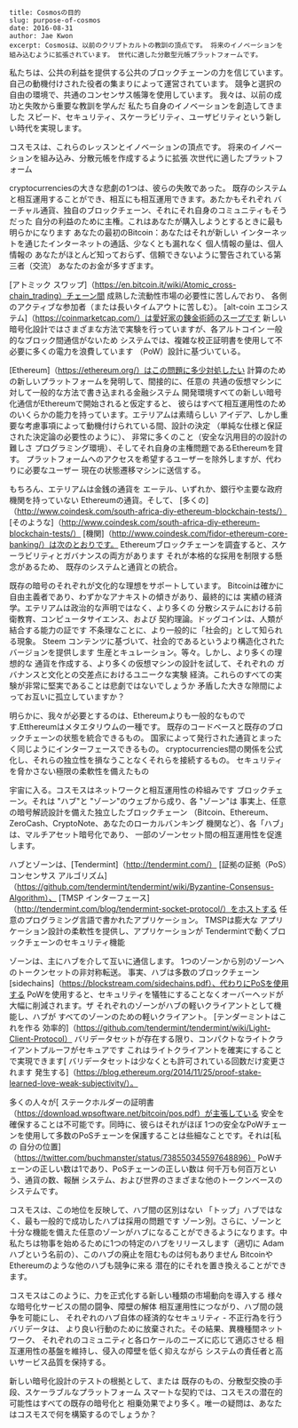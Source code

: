 ~~~
title: Cosmosの目的
slug: purpose-of-cosmos
date: 2016-08-31
author: Jae Kwon
excerpt: Cosmosは、以前のクリプトカルトの教訓の頂点です。 将来のイノベーションを組み込むように拡張されています。 世代に適した分散型元帳プラットフォームです。
~~~

私たちは、公共の利益を提供する公共のブロックチェーンの力を信じています。
自己の動機付けされた役者の集まりによって運営されています。
競争と選択の自由の環境で、共通のコンセンサス帳簿を使用しています。
我々は、以前の成功と失敗から重要な教訓を学んだ
私たち自身のイノベーションを創造してきました
スピード、セキュリティ、スケーラビリティ、ユーザビリティという新しい時代を実現します。

コスモスは、これらのレッスンとイノベーションの頂点です。
将来のイノベーションを組み込み、分散元帳を作成するように拡張
次世代に適したプラットフォーム

cryptocurrenciesの大きな悲劇の1つは、彼らの失敗であった。
既存のシステムと相互運用することができ、相互にも相互運用できます。あたかもそれぞれ
バーチャル通貨、独自のブロックチェーン、それにそれ自身のコミュニティもそうだった
自分の利益のために主権。これはあなたが購入しようとするときに最も明らかになります
あなたの最初のBitcoin：あなたはそれが新しい
インターネットを通じたインターネットの通話、少なくとも漏れなく
個人情報の量は、個人情報の
あなたがほとんど知っておらず、信頼できないように警告されている第三者（交流）
あなたのお金が多すぎます。

[アトミック
スワップ]（https://en.bitcoin.it/wiki/Atomic_cross-chain_trading）チェーン間
成熟した流動性市場の必要性に苦しんでおり、
各側のアクティブな参加者（または長いタイムアウトに苦しむ）。 [alt-coin
エコシステム]（https://coinmarketcap.com/）は愛好家の錬金術師のスープです
新しい暗号化設計ではさまざまな方法で実験を行っていますが、各アルトコイン
一般的なブロック間通信がないため
システムでは、複雑な校正証明書を使用して不必要に多くの電力を浪費しています
（PoW）設計に基づいている。

[Ethereum]（https://ethereum.org/）はこの問題に多少対処したい
計算のための新しいプラットフォームを発明して、間接的に、任意の
共通の仮想マシンに対して一般的な方法で書き込まれる金融システム
開発環境すべての新しい暗号化通信がEthereumで開始されると仮定すると、
彼らはすべて相互運用性のためのいくらかの能力を持っています。エテリアムは素晴らしい
アイデア、しかし重要な考慮事項によって動機付けられている間、設計の決定
（単純な仕様と保証された決定論の必要性のように）、
非常に多くのこと（安全な汎用目的の設計の難しさ
プログラミング環境）、そしてそれ自身の主権問題であるEthereumを貸す。
プラットフォームへのアクセスを希望するユーザーを除外しますが、代わりに必要なユーザー
現在の状態遷移マシンに送信する。

もちろん、エテリアムは金銭の通貨を
エーテル、いずれか、銀行や主要な政府機関を持っていない
Ethereumの通貨。そして、
[多くの]（http://www.coindesk.com/south-africa-diy-ethereum-blockchain-tests/）
[そのような]（http://www.coindesk.com/south-africa-diy-ethereum-blockchain-tests/）
[機関]（http://www.coindesk.com/fidor-ethereum-core-banking/）は次のとおりです。
Ethereumブロックチェーンを調査すると、スケーラビリティとガバナンスの両方があります
それが本格的な採用を制限する懸念があるため、
既存のシステムと通貨との統合。

既存の暗号のそれぞれが文化的な理想をサポートしています。 Bitcoinは確かに
自由主義者であり、わずかなアナキストの傾きがあり、最終的には
実績の経済学。エテリアムは政治的な声明ではなく、より多くの
分散システムにおける前衛教育、コンピュータサイエンス、および
契約理論。ドッグコインは、人類が結合する能力の証です
不条理なことに、より一般的に「社会的」として知られる現象。 Steem
コンテンツに基づいて、社会的であるというより構造化されたバージョンを提供します
生産とキュレーション。等々。しかし、より多くの理想的な
通貨を作成する、より多くの仮想マシンの設計を試して、それぞれの
ガバナンスと文化との交差点におけるユニークな実験
経済。これらのすべての実験が非常に堅実であることは悲劇ではないでしょうか
矛盾した大きな隙間によってお互いに孤立していますか？

明らかに、我々が必要とするのは、Ethereumよりも一般的なものです.Etthereumはメタエタリウムの一種です。
既存のコードベースと既存のブロックチェーンの状態を統合できるもの。
国家によって発行された通貨とまったく同じようにインターフェースできるもの。
cryptocurrencies間の関係を公式化し、それらの独立性を損なうことなくそれらを接続するもの。
セキュリティを脅かさない極限の柔軟性を備えたもの

宇宙に入る。コスモスはネットワークと相互運用性の枠組みです
ブロックチェーン。それは "ハブ"と "ゾーン"のウェブから成り、各 "ゾーン"は
事実上、任意の暗号解読設計を備えた独立したブロックチェーン
（Bitcoin、Ethereum、ZeroCash、CryptoNote、あなたのローカルバンキング
機関など）、各「ハブ」は、マルチアセット暗号化であり、
一部のゾーンセット間の相互運用性を促進します。

ハブとゾーンは、[Tendermint]（http://tendermint.com/）
[証拠の証拠（PoS）コンセンサス
アルゴリズム]（https://github.com/tendermint/tendermint/wiki/Byzantine-Consensus-Algorithm）、
[TMSP
インターフェース]（http://tendermint.com/blog/tendermint-socket-protocol/）をホストする
任意のプログラミング言語で書かれたアプリケーション。 TMSPは膨大な
アプリケーション設計の柔軟性を提供し、アプリケーションが
Tendermintで動くブロックチェーンのセキュリティ機能

ゾーンは、主にハブを介して互いに通信します。
1つのゾーンから別のゾーンへのトークンセットの非対称転送。
事実、ハブは多数のブロックチェーン
[sidechains]（https://blockstream.com/sidechains.pdf）、代わりにPoSを使用する
PoWを使用すると、セキュリティを犠牲にすることなくオーバーヘッドが大幅に削減されます。ザ
それぞれのゾーンがハブの軽いクライアントとして機能し、ハブが
すべてのゾーンのための軽いクライアント。 [テンダーミントはこれを作る
効率的]（https://github.com/tendermint/tendermint/wiki/Light-Client-Protocol）
バリデータセットが存在する限り、コンパクトなライトクライアントプルーフがセキュアです
これはライトクライアントを確実にすることで実現できます[
バリデータセットは少なくとも許可されている回数だけ変更されます
発生する]（https://blog.ethereum.org/2014/11/25/proof-stake-learned-love-weak-subjectivity/）。

多くの人々が[
ステークホルダーの証明書（https://download.wpsoftware.net/bitcoin/pos.pdf）が主張している
安全を確保することは不可能です。同時に、彼らはそれがほぼ
1つの安全なPoWチェーンを使用して多数のPoSチェーンを保護することは些細なことです。それは[私の
自分の位置]（https://twitter.com/buchmanster/status/738550345597648896）
PoWチェーンの正しい数は1であり、PoSチェーンの正しい数は
何千万も何百万という、通貨の数、報酬
システム、および世界のさまざまな他のトークンベースのシステムです。

コスモスは、この地位を反映して、ハブ間の区別はない
「トップ」ハブではなく、最も一般的で成功したハブは採用の問題です
ゾーン別。さらに、ゾーンと
十分な機能を備えた任意のゾーンがハブになることができるようになります。中
私たちは物事を始めるために1つの特定のハブをリリースします（適切に
Adamハブという名前の）、このハブの廃止を阻むものは何もありません
BitcoinやEthereumのような他のハブも競争に来る
潜在的にそれを置き換えることができます。

コスモスはこのように、力を正式化する新しい種類の市場動向を導入する
様々な暗号化サービスの間の闘争、障壁の解体
相互運用性につながり、ハブ間の競争を可能にし、
それぞれのハブ自体の経済的なセキュリティ - 不正行為を行うバリデータは、
より良い行動のために放棄された。その結果、異機種間ネットワーク、
それぞれのコミュニティと各ロケールのニーズに応じて適応させる
相互運用性の基盤を維持し、侵入の障壁を低く抑えながら
システムの責任者と高いサービス品質を保持する。

新しい暗号化設計のテストの根拠として、または
既存のもの、分散型交換の手段、スケーラブルなプラットフォーム
スマートな契約では、コスモスの潜在的可能性はすべての既存の暗号化と
相乗効果でより多く。唯一の疑問は、あなたはコスモスで何を構築するのでしょうか？
